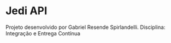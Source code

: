 # Jedi API

Projeto desenvolvido por Gabriel Resende Spirlandelli.
Disciplina: Integração e Entrega Contínua


